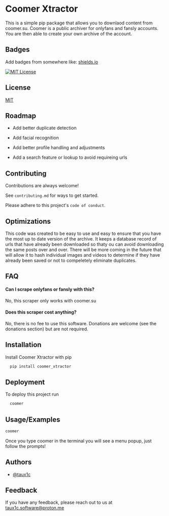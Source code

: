 
# Coomer Xtractor

This is a simple pip package that allows you to downlaod content from coomer.su. Coomer is a public archiver for onlyfans and fansly accounts. You are then able to create your own archive of the account.



## Badges

Add badges from somewhere like: [shields.io](https://shields.io/)

[![MIT License](https://img.shields.io/badge/License-MIT-green.svg)](https://choosealicense.com/licenses/mit/)

## License

[MIT](https://choosealicense.com/licenses/mit/)


## Roadmap

- Add better duplicate detection

- Add facial recognition

- Add better profile handling and adjustments

- Add a search feature or lookup to avoid requireing urls



## Contributing

Contributions are always welcome!

See `contributing.md` for ways to get started.

Please adhere to this project's `code of conduct`.


## Optimizations

This code was created to be easy to use and easy to ensure that you have the most up to date version of the archive. It keeps a database record of urls that have already been downloaded so thaty ou can avoid downloading the same posts over and over. There will be more coming in the future that will allow it to hash individual images and videos to determine if they have already been saved or not to compeletely eliminate duplicates.


## FAQ

#### Can I scrape onlyfans or fansly with this?

No, this scraper only works with coomer.su

#### Does this scraper cost anything?

No, there is no fee to use this software. Donations are welcome (see the donations section) but are not required.




## Installation

Install Coomer Xtractor with pip

```bash
  pip install coomer_xtractor
```


    
## Deployment

To deploy this project run

```bash
  coomer
```


## Usage/Examples

```bash
coomer
```

Once you type coomer in the terminal you will see a menu popup, just follow the prompts!


## Authors

- [@taux1c](https://www.github.com/taux1c)





## Feedback

If you have any feedback, please reach out to us at taux1c.software@proton.me

